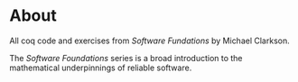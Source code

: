 # About

All coq code and exercises from *Software Fundations* by Michael Clarkson.

The *Software Foundations* series is a broad introduction to the mathematical underpinnings of reliable software.
